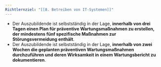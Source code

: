 ```yaml
---
Richtlernziel: "[[8. Betreiben von IT-Systemen]]"
---
```

- Der Auszubildende ist selbstständig in der Lage, **innerhalb von drei Tagen einen Plan für präventive Wartungsmaßnahmen zu erstellen, der mindestens fünf spezifische Maßnahmen zur Störungsvermeidung enthält**.
- Der Auszubildende ist selbstständig in der Lage, **innerhalb von zwei Wochen die geplanten präventiven Wartungsmaßnahmen durchzuführen und deren Wirksamkeit in einem Wartungsbericht zu dokumentieren**.
